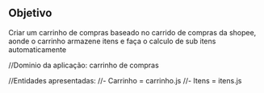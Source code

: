 ## Objetivo

Criar um carrinho de compras baseado no carrido de compras da shopee, aonde o carrinho armazene itens e faça o calculo de sub itens automaticamente

//Dominio da aplicação: carrinho de compras

//Entidades apresentadas:
//- Carrinho = carrinho.js
//- Itens = itens.js
